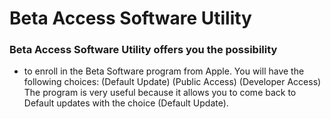 # Beta Access Software Utility

 ### Beta Access Software Utility offers you the possibility
- to enroll in the Beta Software program from Apple. You will have the following choices:
(Default Update) (Public Access) (Developer Access)
The program is very useful because it allows you to come back
to Default updates with the choice (Default Update).

